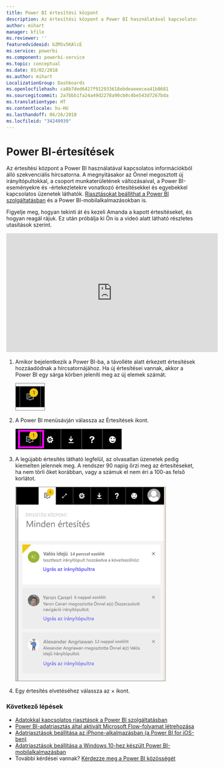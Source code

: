 ```yaml
---
title: Power BI értesítési központ
description: Az értesítési központ a Power BI használatával kapcsolatos információkból álló szekvenciális hírcsatorna.
author: mihart
manager: kfile
ms.reviewer: ''
featuredvideoid: bZMSv5KAlcE
ms.service: powerbi
ms.component: powerbi-service
ms.topic: conceptual
ms.date: 03/02/2018
ms.author: mihart
LocalizationGroup: Dashboards
ms.openlocfilehash: ca8b7ded6427f912933618ebdeaeeecea41b8681
ms.sourcegitcommit: 2a7bbb1fa24a49d2278a90cb0c4be543d7267bda
ms.translationtype: HT
ms.contentlocale: hu-HU
ms.lasthandoff: 06/26/2018
ms.locfileid: "34249939"
---
```

# <a name="power-bi-notifications"></a>Power BI-értesítések
Az értesítési központ a Power BI használatával kapcsolatos információkból álló szekvenciális hírcsatorna. A megnyitásakor az Önnel megosztott új irányítópultokkal, a csoport munkaterületének változásaival, a Power BI-eseményekre és -értekezletekre vonatkozó értesítésekkel és egyebekkel kapcsolatos üzenetek láthatók. [Riasztásokat beállíthat a Power BI szolgáltatásban](service-set-data-alerts.md) és a Power BI-mobilalkalmazásokban is.

Figyelje meg, hogyan tekinti át és kezeli Amanda a kapott értesítéseket, és hogyan reagál rájuk. Ez után próbálja ki Ön is a videó alatt látható részletes utasítások szerint.

<iframe width="560" height="315" src="https://www.youtube.com/embed/bZMSv5KAlcE" frameborder="0" allowfullscreen></iframe>


1. Amikor bejelentkezik a Power BI-ba, a távolléte alatt érkezett értesítések hozzáadódnak a hírcsatornájához. Ha új értesítései vannak, akkor a Power BI egy sárga körben jeleníti meg az új elemek számát.
   
   ![új értesítés ikon](media/service-notification-center/power-bi-new-notification.png)
2. A Power BI menüsávján válassza az Értesítések ikont.
   
   ![a felső menüsáv a kijelölt Értesítések ikonnal](media/service-notification-center/power-bi-notifications-icon.png)
3. A legújabb értesítés látható legfelül, az olvasatlan üzenetek pedig kiemelten jelennek meg. A rendszer 90 napig őrzi meg az értesítéseket, ha nem törli őket korábban, vagy a számuk el nem éri a 100-as felső korlátot.
   
   ![Értesítési központ](media/service-notification-center/power-bi-notifications.png)
4. Egy értesítés elvetéséhez válassza az × ikont.

### <a name="next-steps"></a>Következő lépések
* [Adatokkal kapcsolatos riasztások a Power BI szolgáltatásban](service-set-data-alerts.md)
* [Power BI-adatriasztás által aktivált Microsoft Flow-folyamat létrehozása](service-flow-integration.md)
* [Adatriasztások beállítása az iPhone-alkalmazásban (a Power BI for iOS-ben)](mobile-set-data-alerts-in-the-mobile-apps.md)
* [Adatriasztások beállítása a Windows 10-hez készült Power BI-mobilalkalmazásban](mobile-set-data-alerts-in-the-mobile-apps.md)
* További kérdései vannak? [Kérdezze meg a Power BI közösségét](http://community.powerbi.com/)


